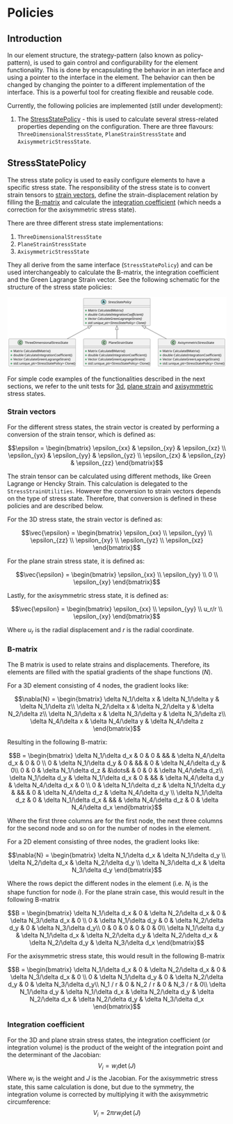 # Policies

## Introduction

In our element structure, the strategy-pattern (also known as policy-pattern), is used to gain control and
configurability for the element functionality. This is done by encapsulating the behavior in an interface and using a
pointer to the interface in the element. The behavior can then be changed by changing the pointer to a different
implementation of the interface. This is a powerful tool for creating flexible and reusable code.

Currently, the following policies are implemented (still under development):

1. The [StressStatePolicy](#stressstatepolicy) - this is used to calculate several stress-related properties depending
   on the configuration. There are three flavours: `ThreeDimensionalStressState`, `PlaneStrainStressState` and `AxisymmetricStressState`.

## StressStatePolicy

The stress state policy is used to easily configure elements to have a specific stress state. The responsibility of the
stress state is to convert strain tensors to [strain vectors](#strain-vectors), define the strain-displacement relation
by filling the [B-matrix](#b-matrix) and calculate the [integration coefficient](#integration-coefficient) (which needs a correction for the axisymmetric stress state).

There are three different
stress state implementations:

1. `ThreeDimensionalStressState`
2. `PlaneStrainStressState`
3. `AxisymmetricStressState`

They all derive from the same interface (`StressStatePolicy`) and can be used interchangeably to calculate the B-matrix,
the integration coefficient and the Green Lagrange Strain vector. See the following schematic for the structure of the
stress state policies:

![stress_state_policies.svg](stress_state_policies.svg)

For simple code examples of the functionalities described in the next sections, we refer to the unit tests for [3d](../tests/cpp_tests/test_three_dimensional_stress_state.cpp), [plane strain](../tests/cpp_tests/test_plane_strain_stress_state.cpp) and [axisymmetric](../tests/cpp_tests/test_axisymmetric_stress_state.cpp) stress states.

### Strain vectors

For the different stress states, the strain vector is created by performing a conversion of the strain tensor, which is defined as:
```math
\epsilon = \begin{bmatrix} \epsilon_{xx} & \epsilon_{xy} & \epsilon_{xz} \\
                    \epsilon_{yx} & \epsilon_{yy} & \epsilon_{yz} \\
                    \epsilon_{zx} & \epsilon_{zy} & \epsilon_{zz} \end{bmatrix}
```
The strain tensor can be calculated using different methods, like Green Lagrange or Hencky Strain. This calculation is delegated to the `StressStrainUtilities`. However the conversion to strain vectors depends on the type of stress state. Therefore, that conversion is defined in these policies and are described below. 

For the 3D stress state, the strain vector is defined as:
```math
\vec{\epsilon} = \begin{bmatrix} \epsilon_{xx} \\
                                 \epsilon_{yy} \\
                                 \epsilon_{zz} \\
                                 \epsilon_{xy} \\
                                 \epsilon_{yz} \\
                                 \epsilon_{xz} \end{bmatrix}
```

For the plane strain stress state, it is defined as:
```math
\vec{\epsilon} = \begin{bmatrix} \epsilon_{xx} \\
                                 \epsilon_{yy} \\
                                 0 \\
                                 \epsilon_{xy} \end{bmatrix}
```

Lastly, for the axisymmetric stress state, it is defined as:
```math
\vec{\epsilon} = \begin{bmatrix} \epsilon_{xx} \\
                                 \epsilon_{yy} \\
                                 u_r/r \\
                                 \epsilon_{xy} \end{bmatrix}
```
Where $u_r$ is the radial displacement and $r$ is the radial coordinate. 

### B-matrix
The B matrix is used to relate strains and displacements. Therefore, its elements are filled with the spatial gradients of the shape functions ($N$).

For a 3D element consisting of 4 nodes, the gradient looks like:
```math
\nabla{N} =
\begin{bmatrix}
\delta N_1/\delta x & \delta N_1/\delta y & \delta N_1/\delta z\\
\delta N_2/\delta x & \delta N_2/\delta y & \delta N_2/\delta z\\
\delta N_3/\delta x & \delta N_3/\delta y & \delta N_3/\delta z\\
\delta N_4/\delta x & \delta N_4/\delta y & \delta N_4/\delta z
\end{bmatrix}
```
Resulting in the following B-matrix:
```math
B =
\begin{bmatrix}
\delta N_1/\delta d_x & 0 & 0 & && & \delta N_4/\delta d_x & 0 & 0 \\
0 & \delta N_1/\delta d_y & 0 & && & 0 & \delta N_4/\delta d_y & 0\\
0 & 0 & \delta N_1/\delta d_z & &\dots& & 0 & 0 & \delta N_4/\delta d_z\\
\delta N_1/\delta d_y & \delta N_1/\delta d_x & 0 & && & \delta N_4/\delta d_y & \delta N_4/\delta d_x & 0 \\
0 & \delta N_1/\delta d_z & \delta N_1/\delta d_y & && & 0 & \delta N_4/\delta d_z & \delta N_4/\delta d_y \\
\delta N_1/\delta d_z & 0 & \delta N_1/\delta d_x & && & \delta N_4/\delta d_z & 0 & \delta N_4/\delta d_x
\end{bmatrix}
```
Where the first three columns are for the first node, the next three columns for the second node and so on for the number of nodes in the element.

For a 2D element consisting of three nodes, the gradient looks like:
```math
\nabla{N} =
\begin{bmatrix}
\delta N_1/\delta d_x & \delta N_1/\delta d_y \\
\delta N_2/\delta d_x & \delta N_2/\delta d_y \\
\delta N_3/\delta d_x & \delta N_3/\delta d_y
\end{bmatrix}
```
Where the rows depict the different nodes in the element (i.e. $N_i$ is the shape function for node $i$). For the plane strain case, this would result in the following B-matrix
```math
B =
\begin{bmatrix}
\delta N_1/\delta d_x & 0 & \delta N_2/\delta d_x & 0 & \delta N_3/\delta d_x & 0 \\
0 & \delta N_1/\delta d_y & 0 & \delta N_2/\delta d_y & 0 & \delta N_3/\delta d_y\\
0 & 0 & 0 & 0 & 0 & 0\\
\delta N_1/\delta d_y & \delta N_1/\delta d_x & \delta N_2/\delta d_y & \delta N_2/\delta d_x & \delta N_2/\delta d_y & \delta N_3/\delta d_x
\end{bmatrix}
```
For the axisymmetric stress state, this would result in the following B-matrix
```math
B =
\begin{bmatrix}
\delta N_1/\delta d_x & 0 & \delta N_2/\delta d_x & 0 & \delta N_3/\delta d_x & 0 \\
0 & \delta N_1/\delta d_y & 0 & \delta N_2/\delta d_y & 0 & \delta N_3/\delta d_y\\
N_1 / r & 0 & N_2 / r & 0 & N_3 / r & 0\\
\delta N_1/\delta d_y & \delta N_1/\delta d_x & \delta N_2/\delta d_y & \delta N_2/\delta d_x & \delta N_2/\delta d_y & \delta N_3/\delta d_x
\end{bmatrix}
```

### Integration coefficient

For the 3D and plane strain stress states, the integration coefficient (or integration volume) is the product of the weight of the
integration point and the determinant of the Jacobian:
$$V_i = w_i \det{(J)}$$
Where $w_i$ is the weight and $J$ is the Jacobian. For the axisymmetric stress state, this same calculation is done, but due to the symmetry, the integration volume
is corrected by multiplying it with the axisymmetric circumference:
$$V_i = 2\pi r w_i \det{(J)}$$
